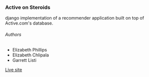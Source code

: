### Active on Steroids

django implementation of a recommender application built on top of Active.com's database. 

###### Authors
* Elizabeth Phillips 
* Elizabeth Chlipala
* Garrett Listi

[Live site](http://young-river-6109.herokuapp.com)